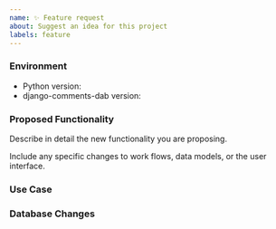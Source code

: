 ```yaml
---
name: ✨ Feature request
about: Suggest an idea for this project
labels: feature
---
```


### Environment
* Python version: 
* django-comments-dab version: 

### Proposed Functionality
Describe in detail the new functionality you are proposing.

Include any specific changes to work flows, data models, or the user interface.

### Use Case

### Database Changes
